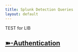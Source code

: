 ```yaml
---
title: Splunk Detection Queries
layout: default
---
```

TEST for LIB
## [➽-Authentication](./projects/Splunk-Detection-Queries/Subfolders/Authentication.md)
